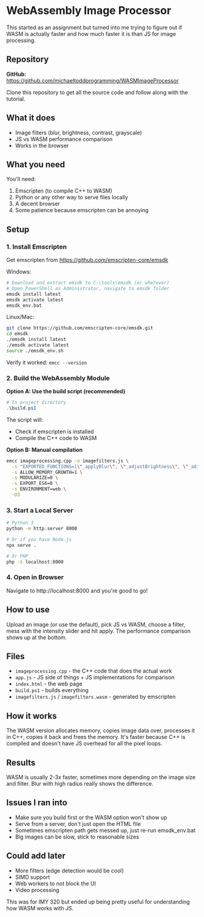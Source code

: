 # WebAssembly Image Processor

This started as an assignment but turned into me trying to figure out if WASM is actually faster and how much faster it is than JS for image processing.

## Repository

**GitHub:** https://github.com/michaeltoddprogramming/WASMImageProcessor

Clone this repository to get all the source code and follow along with the tutorial.

## What it does

- Image filters (blur, brightness, contrast, grayscale)  
- JS vs WASM performance comparison
- Works in the browser

## What you need

You'll need:
1. Emscripten (to compile C++ to WASM)
2. Python or any other way to serve files locally 
3. A decent browser
4. Some patience because emscripten can be annoying

## Setup

### 1. Install Emscripten
Get emscripten from https://github.com/emscripten-core/emsdk

Windows:
```bash
# Download and extract emsdk to C:\tools\emsdk (or wherever)
# Open PowerShell as Administrator, navigate to emsdk folder
emsdk install latest
emsdk activate latest  
emsdk_env.bat
```

Linux/Mac:
```bash
git clone https://github.com/emscripten-core/emsdk.git
cd emsdk
./emsdk install latest
./emsdk activate latest
source ./emsdk_env.sh
```

Verify it worked: `emcc --version`

### 2. Build the WebAssembly Module

**Option A: Use the build script (recommended)**
```powershell
# In project directory
.\build.ps1
```

The script will:
- Check if emscripten is installed
- Compile the C++ code to WASM

**Option B: Manual compilation**
```bash
emcc imageprocessing.cpp -o imagefilters.js \
  -s "EXPORTED_FUNCTIONS=[\"_applyBlur\", \"_adjustBrightness\", \"_adjustContrast\", \"_grayscale\", \"_malloc\", \"_free\"]" \
  -s ALLOW_MEMORY_GROWTH=1 \
  -s MODULARIZE=0 \
  -s EXPORT_ES6=0 \
  -s ENVIRONMENT=web \
  -O3
```

### 3. Start a Local Server
```bash
# Python 3
python -m http.server 8000

# Or if you have Node.js
npx serve .

# Or PHP
php -S localhost:8000
```

### 4. Open in Browser
Navigate to http://localhost:8000 and you're good to go!

## How to use

Upload an image (or use the default), pick JS vs WASM, choose a filter, mess with the intensity slider and hit apply. The performance comparison shows up at the bottom.

## Files

- `imageprocessing.cpp` - the C++ code that does the actual work
- `app.js` - JS side of things + JS implementations for comparison  
- `index.html` - the web page
- `build.ps1` - builds everything
- `imagefilters.js` / `imagefilters.wasm` - generated by emscripten

## How it works

The WASM version allocates memory, copies image data over, processes it in C++, copies it back and frees the memory. It's faster because C++ is compiled and doesn't have JS overhead for all the pixel loops.

## Results 

WASM is usually 2-3x faster, sometimes more depending on the image size and filter. Blur with high radius really shows the difference.

## Issues I ran into

- Make sure you build first or the WASM option won't show up
- Serve from a server, don't just open the HTML file  
- Sometimes emscripten path gets messed up, just re-run emsdk_env.bat
- Big images can be slow, stick to reasonable sizes

## Could add later

- More filters (edge detection would be cool)
- SIMD support  
- Web workers to not block the UI
- Video processing

This was for IMY 320 but ended up being pretty useful for understanding how WASM works with JS.
